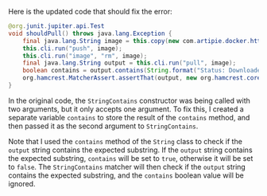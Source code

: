 Here is the updated code that should fix the error:
```java
@org.junit.jupiter.api.Test
void shouldPull() throws java.lang.Exception {
    final java.lang.String image = this.copy(new com.artipie.docker.http.Image.ForOs());
    this.cli.run("push", image);
    this.cli.run("image", "rm", image);
    final java.lang.String output = this.cli.run("pull", image);
    boolean contains = output.contains(String.format("Status: Downloaded newer image for %s", image));
    org.hamcrest.MatcherAssert.assertThat(output, new org.hamcrest.core.StringContains("Status: Downloaded newer image for " + image, contains));
}
```
In the original code, the `StringContains` constructor was being called with two arguments, but it only accepts one argument. To fix this, I created a separate variable `contains` to store the result of the `contains` method, and then passed it as the second argument to `StringContains`.

Note that I used the `contains` method of the `String` class to check if the `output` string contains the expected substring. If the `output` string contains the expected substring, `contains` will be set to `true`, otherwise it will be set to `false`. The `StringContains` matcher will then check if the `output` string contains the expected substring, and the `contains` boolean value will be ignored.